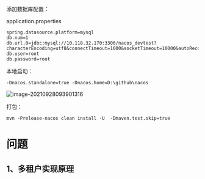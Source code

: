 添加数据库配置：

application.properties

```
spring.datasource.platform=mysql
db.num=1
db.url.0=jdbc:mysql://10.118.32.170:3306/nacos_devtest?characterEncoding=utf8&connectTimeout=1000&socketTimeout=10000&autoReconnect=true
db.user=root
db.password=root
```

本地启动：

```
-Dnacos.standalone=true -Dnacos.home=D:\github\nacos
```

![image-20210928093901316](https://gitee.com/yanglu_u/ImgRepository/raw/master/image-20210928093901316.png)

打包：

```
mvn -Prelease-nacos clean install -U  -Dmaven.test.skip=true
```

# 问题

## 1、多租户实现原理

